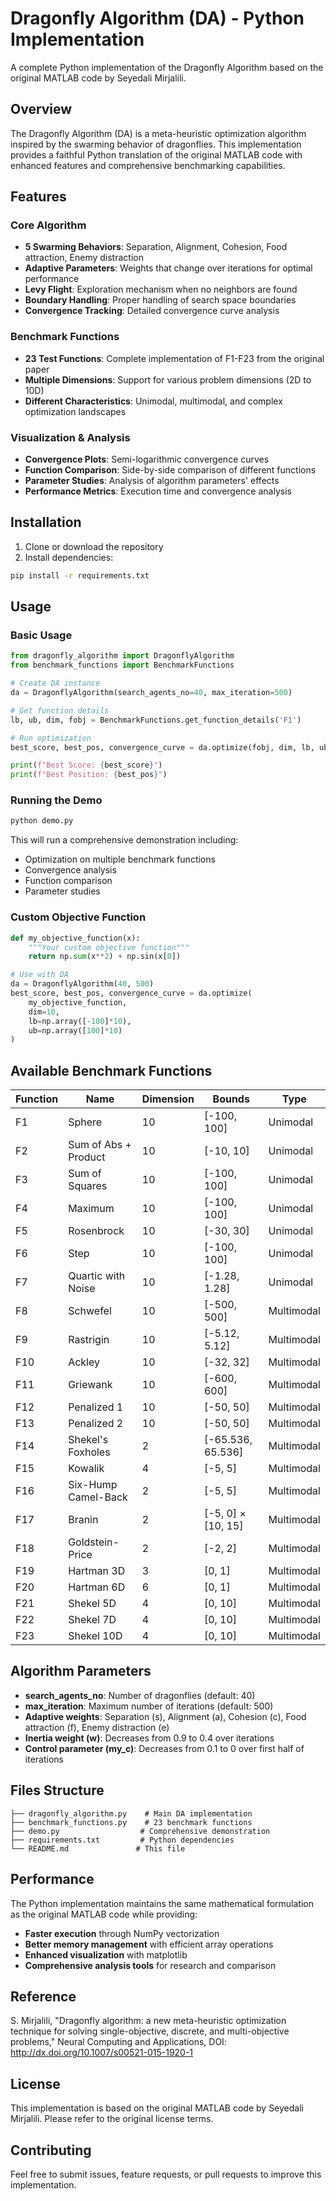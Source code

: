 # Dragonfly Algorithm (DA) - Python Implementation

A complete Python implementation of the Dragonfly Algorithm based on the original MATLAB code by Seyedali Mirjalili.

## Overview

The Dragonfly Algorithm (DA) is a meta-heuristic optimization algorithm inspired by the swarming behavior of dragonflies. This implementation provides a faithful Python translation of the original MATLAB code with enhanced features and comprehensive benchmarking capabilities.

## Features

### Core Algorithm
- **5 Swarming Behaviors**: Separation, Alignment, Cohesion, Food attraction, Enemy distraction
- **Adaptive Parameters**: Weights that change over iterations for optimal performance
- **Levy Flight**: Exploration mechanism when no neighbors are found
- **Boundary Handling**: Proper handling of search space boundaries
- **Convergence Tracking**: Detailed convergence curve analysis

### Benchmark Functions
- **23 Test Functions**: Complete implementation of F1-F23 from the original paper
- **Multiple Dimensions**: Support for various problem dimensions (2D to 10D)
- **Different Characteristics**: Unimodal, multimodal, and complex optimization landscapes

### Visualization & Analysis
- **Convergence Plots**: Semi-logarithmic convergence curves
- **Function Comparison**: Side-by-side comparison of different functions
- **Parameter Studies**: Analysis of algorithm parameters' effects
- **Performance Metrics**: Execution time and convergence analysis

## Installation

1. Clone or download the repository
2. Install dependencies:
```bash
pip install -r requirements.txt
```

## Usage

### Basic Usage

```python
from dragonfly_algorithm import DragonflyAlgorithm
from benchmark_functions import BenchmarkFunctions

# Create DA instance
da = DragonflyAlgorithm(search_agents_no=40, max_iteration=500)

# Get function details
lb, ub, dim, fobj = BenchmarkFunctions.get_function_details('F1')

# Run optimization
best_score, best_pos, convergence_curve = da.optimize(fobj, dim, lb, ub)

print(f"Best Score: {best_score}")
print(f"Best Position: {best_pos}")
```

### Running the Demo

```bash
python demo.py
```

This will run a comprehensive demonstration including:
- Optimization on multiple benchmark functions
- Convergence analysis
- Function comparison
- Parameter studies

### Custom Objective Function

```python
def my_objective_function(x):
    """Your custom objective function"""
    return np.sum(x**2) + np.sin(x[0])

# Use with DA
da = DragonflyAlgorithm(40, 500)
best_score, best_pos, convergence_curve = da.optimize(
    my_objective_function, 
    dim=10, 
    lb=np.array([-100]*10), 
    ub=np.array([100]*10)
)
```

## Available Benchmark Functions

| Function | Name | Dimension | Bounds | Type |
|----------|------|-----------|--------|------|
| F1 | Sphere | 10 | [-100, 100] | Unimodal |
| F2 | Sum of Abs + Product | 10 | [-10, 10] | Unimodal |
| F3 | Sum of Squares | 10 | [-100, 100] | Unimodal |
| F4 | Maximum | 10 | [-100, 100] | Unimodal |
| F5 | Rosenbrock | 10 | [-30, 30] | Unimodal |
| F6 | Step | 10 | [-100, 100] | Unimodal |
| F7 | Quartic with Noise | 10 | [-1.28, 1.28] | Unimodal |
| F8 | Schwefel | 10 | [-500, 500] | Multimodal |
| F9 | Rastrigin | 10 | [-5.12, 5.12] | Multimodal |
| F10 | Ackley | 10 | [-32, 32] | Multimodal |
| F11 | Griewank | 10 | [-600, 600] | Multimodal |
| F12 | Penalized 1 | 10 | [-50, 50] | Multimodal |
| F13 | Penalized 2 | 10 | [-50, 50] | Multimodal |
| F14 | Shekel's Foxholes | 2 | [-65.536, 65.536] | Multimodal |
| F15 | Kowalik | 4 | [-5, 5] | Multimodal |
| F16 | Six-Hump Camel-Back | 2 | [-5, 5] | Multimodal |
| F17 | Branin | 2 | [-5, 0] × [10, 15] | Multimodal |
| F18 | Goldstein-Price | 2 | [-2, 2] | Multimodal |
| F19 | Hartman 3D | 3 | [0, 1] | Multimodal |
| F20 | Hartman 6D | 6 | [0, 1] | Multimodal |
| F21 | Shekel 5D | 4 | [0, 10] | Multimodal |
| F22 | Shekel 7D | 4 | [0, 10] | Multimodal |
| F23 | Shekel 10D | 4 | [0, 10] | Multimodal |

## Algorithm Parameters

- **search_agents_no**: Number of dragonflies (default: 40)
- **max_iteration**: Maximum number of iterations (default: 500)
- **Adaptive weights**: Separation (s), Alignment (a), Cohesion (c), Food attraction (f), Enemy distraction (e)
- **Inertia weight (w)**: Decreases from 0.9 to 0.4 over iterations
- **Control parameter (my_c)**: Decreases from 0.1 to 0 over first half of iterations

## Files Structure

```
├── dragonfly_algorithm.py    # Main DA implementation
├── benchmark_functions.py    # 23 benchmark functions
├── demo.py                  # Comprehensive demonstration
├── requirements.txt         # Python dependencies
└── README.md               # This file
```

## Performance

The Python implementation maintains the same mathematical formulation as the original MATLAB code while providing:

- **Faster execution** through NumPy vectorization
- **Better memory management** with efficient array operations
- **Enhanced visualization** with matplotlib
- **Comprehensive analysis tools** for research and comparison

## Reference

S. Mirjalili, "Dragonfly algorithm: a new meta-heuristic optimization technique for solving single-objective, discrete, and multi-objective problems," Neural Computing and Applications, DOI: http://dx.doi.org/10.1007/s00521-015-1920-1

## License

This implementation is based on the original MATLAB code by Seyedali Mirjalili. Please refer to the original license terms.

## Contributing

Feel free to submit issues, feature requests, or pull requests to improve this implementation. 